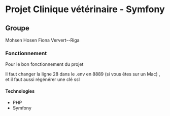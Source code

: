 # Projet Clinique vétérinaire - Symfony

## Groupe

Mohsen Hosen 
Fiona Ververt--Riga  

### Fonctionnement 

Pour le bon fonctionnement du projet 

Il faut changer la ligne 28  dans le .env en 8889 (si vous êtes sur un Mac) , et il faut aussi régénérer une clé ssl 


#### Technologies 

- PHP
- Symfony


